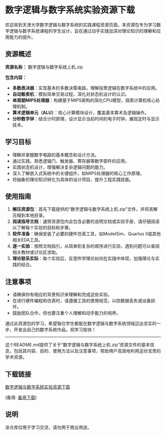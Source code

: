 # 数字逻辑与数字系统实验资源下载

欢迎来到天津大学数字逻辑与数字系统的实践课程资源页面。本资源包专为学习数字逻辑与数字系统课程的学生设计，旨在通过动手实践加深对理论知识的理解和应用能力的提升。

## 资源概述

**资源名称：** 数字逻辑与数字系统上机.zip

**包含内容：**
- **多数表决器**：实现基本的多数决策电路，理解投票逻辑在数字系统中的应用。
- **自动贩卖机**：模拟简单交易过程，深化对状态机设计的认识。
- **单周期MIPS处理器**：构建基于MIPS架构的简化CPU模型，探索计算机核心处理机制。
- **算术逻辑单元（ALU）**：核心计算模块设计，覆盖基本算术及逻辑操作。
- **分秒数字钟**：结合计时原理，设计显示当前时间的电子时钟，展现定时与显示技术。

## 学习目标

- 理解并掌握数字电路的基本概念和设计方法。
- 通过实践，熟悉逻辑门、触发器、寄存器等数字部件的应用。
- 实践状态机设计，增强解决复杂逻辑问题的能力。
- 深入了解嵌入式系统中的关键组件，如MIPS处理器的核心工作原理。
- 将抽象的理论知识转化为具体的设计项目，提升工程实践技能。

## 使用指南

1. **解压资源包**：首先下载提供的“数字逻辑与数字系统上机.zip”文件，并将其解压缩到本地目录。
2. **阅读指导文档**：通常资源包内会包含必要的说明文档或实验手册，请仔细阅读以了解每个实验的目标和步骤。
3. **软件准备**：确保安装了必要的硬件仿真工具，如ModelSim、Quartus II或其他相关EDA工具。
4. **逐一实验**：按照文档指引，从简单到复杂的顺序进行实验，遇到问题可以查阅相关教材或讨论区求助。
5. **理论联系实际**：每个实验后，反思所学理论如何在实践中体现，加强理论与实践的结合。

## 注意事项

- 请确保你有相应的背景知识来理解和完成这些实验。
- 在进行硬件编程和仿真时，请遵循工具的使用规范，以防数据丢失或设备损坏。
- 鼓励团队合作，但也要注重个人理解和动手能力的培养。

通过此资源包的学习，希望每位学生都能在数字逻辑与数字系统领域迈出坚实的一步，开发出自己的数字系统作品。祝学习愉快！

---

这个README.md提供了关于“数字逻辑与数字系统上机.zip”资源文件的基本信息，包括其内容、目的、使用方法以及注意事项，帮助用户高效地利用这份宝贵的学术资源。

## 下载链接
[数字逻辑与数字系统实验资源下载](https://pan.quark.cn/s/6f775e854343) 

(备用: [备用下载](https://pan.baidu.com/s/12Zr-C7vNyfcEZf-RiQDofQ?pwd=1234))

## 说明

该仓库仅用于学习交流，请勿用于商业用途。
